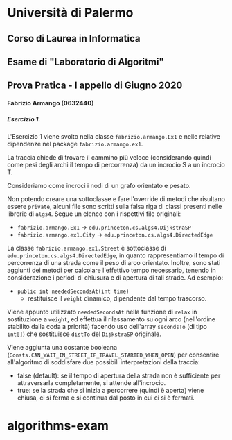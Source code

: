 # Università di Palermo
## Corso di Laurea in Informatica
## Esame di "Laboratorio di Algoritmi"
## Prova Pratica - I appello di Giugno 2020

#### Fabrizio Armango (0632440)

##### Esercizio 1.
L'Esercizio 1 viene svolto nella classe `fabrizio.armango.Ex1` e nelle relative dipendenze nel package `fabrizio.armango.ex1`.

La traccia chiede di trovare il cammino più veloce (considerando quindi come pesi degli archi il tempo di percorrenza) da un incrocio S a un incrocio T.

Consideriamo come incroci i nodi di un grafo orientato e pesato.

Non potendo creare una sottoclasse e fare l'override di metodi che risultano essere `private`,
alcuni file sono scritti sulla falsa riga di classi presenti nelle librerie di `algs4`. Segue un elenco con i rispettivi file originali:

- `fabrizio.armango.Ex1` -> `edu.princeton.cs.algs4.DijkstraSP`
- `fabrizio.armango.ex1.City` -> `edu.princeton.cs.algs4.DirectedEdge`


La classe `fabrizio.armango.ex1.Street` è sottoclasse di `edu.princeton.cs.algs4.DirectedEdge`, in quanto rappresentiamo il tempo di percorrenza di una strada come il peso di arco orientato.
Inoltre, sono stati aggiunti dei metodi per calcolare l'effettivo tempo necessario, tenendo in considerazione i periodi di chiusura e di apertura di tali strade. Ad esempio:
- `public int neededSecondsAt(int time)`
  - restituisce il `weight` dinamico, dipendente dal tempo trascorso.

Viene appunto utilizzato `neededSecondsAt` nella funzione di `relax` in sostituzione a `weight`, ed effettua il rilassamento su ogni arco (nell'ordine stabilito dalla coda a priorità) facendo uso dell'array `secondsTo` (di tipo `int[]`) che sostituisce `distTo` del `DijkstraSP` originale.

Viene aggiunta una costante booleana (`Consts.CAN_WAIT_IN_STREET_IF_TRAVEL_STARTED_WHEN_OPEN`) per consentire all'algoritmo di soddisfare due possibili interpretazioni della traccia:
- false (default): se il tempo di apertura della strada non è sufficiente per attraversarla completamente, si attende all'incrocio.
- true: se la strada che si inizia a percorrere (quindi è aperta) viene chiusa, ci si ferma e si continua dal posto in cui ci si è fermati.
# algorithms-exam
